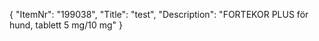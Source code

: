 {
  "ItemNr": "199038",
  "Title": "test",
  "Description": "FORTEKOR PLUS för hund, tablett 5 mg/10 mg"
}